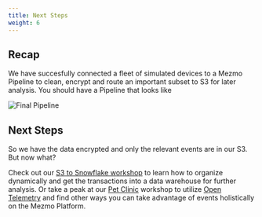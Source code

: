 ```yaml
---
title: Next Steps
weight: 6
---
```


## Recap

We have succesfully connected a fleet of simulated devices to a Mezmo Pipeline to clean, encrypt and route an important subset to S3 for later analysis.  You should have a Pipeline that looks like

![Final Pipeline](../../images/final_pipeline.png)

## Next Steps

So we have the data encrypted and only the relevant events are in our S3.  But now what?

Check out our [S3 to Snowflake workshop](/mezmo-workshops/s3-to-snowflake/) to learn how to organize dynamically and get the transactions into a data warehouse for further analysis.  Or take a peak at our [Pet Clinic](/mezmo-workshops/pet-clinic/) workshop to utilize [Open Telemetry](https://opentelemetry.io/) and find other ways you can take advantage of events holistically on the Mezmo Platform.
